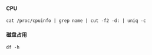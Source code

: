 #### CPU

```shell
cat /proc/cpuinfo | grep name | cut -f2 -d: | uniq -c
```

#### 磁盘占用

```shell
df -h
```





